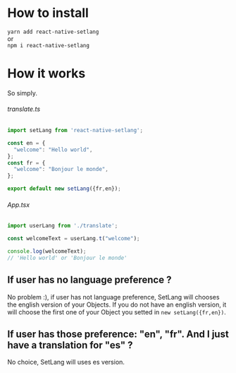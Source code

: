 # How to install
`yarn add react-native-setlang`  
or  
`npm i react-native-setlang` 
# How it works
So simply.
###### translate.ts
```typescript
import setLang from 'react-native-setlang';

const en = {
  "welcome": "Hello world",
};
const fr = {
  "welcome": "Bonjour le monde",
};

export default new setLang({fr,en});
```
###### App.tsx
```typescript
import userLang from './translate';

const welcomeText = userLang.t("welcome");

console.log(welcomeText);
// 'Hello world' or 'Bonjour le monde'
```
## If user has no language preference ?
No problem :), if user has not language preference, SetLang will chooses the english version of your Objects. If you do not have an english version, it will choose the first one of your Object you setted in `new setLang({fr,en})`.
## If user has those preference: "en", "fr". And I just have a translation for "es" ?
No choice, SetLang will uses es version.